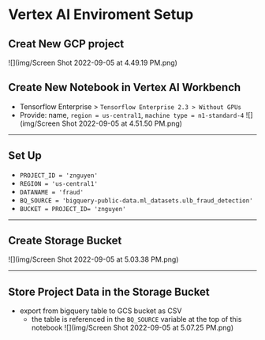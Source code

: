 # Vertex AI Enviroment Setup 
## Creat New GCP project
![](img/Screen Shot 2022-09-05 at 4.49.19 PM.png)
## Create New Notebook in Vertex AI Workbench
* Tensorflow Enterprise > `Tensorflow Enterprise 2.3 > Without GPUs`
* Provide: name, `region = us-central1`, `machine type = n1-standard-4`
![](img/Screen Shot 2022-09-05 at 4.51.50 PM.png)
---
## Set Up
* `PROJECT_ID = 'znguyen'`
* `REGION = 'us-central1'`
* `DATANAME = 'fraud'`
* `BQ_SOURCE = 'bigquery-public-data.ml_datasets.ulb_fraud_detection'`
* `BUCKET = PROJECT_ID= 'znguyen'`

---
## Create Storage Bucket
![](img/Screen Shot 2022-09-05 at 5.03.38 PM.png)

---
## Store Project Data in the Storage Bucket
- export from bigquery table to GCS bucket as CSV
    - the table is referenced in the `BQ_SOURCE` variable at the top of this notebook
![](img/Screen Shot 2022-09-05 at 5.07.25 PM.png)
